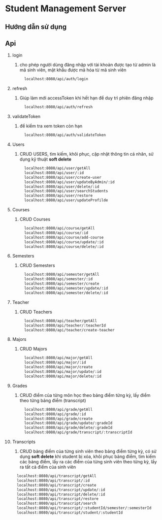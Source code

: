# Student Management Server

## Hướng dẫn sử dụng

## Api

1. login
   1. cho phép người dùng đăng nhập với tài khoản được tạo từ admin là mã sinh viên, mật khẩu được mã hóa từ mã sinh viên

      ```cmd
        localhost:8080/api/auth/login
      ```

2. refresh
   1. Giúp làm mới accessToken khi hết hạn để duy trì phiên đăng nhập

      ```cmd
        localhost:8080/api/auth/refresh
      ```

3. validateToken
   1. để kiểm tra xem token còn hạn

      ```cmd
        localhost:8080/api/auth/validateToken
      ```

4. Users
   1. CRUD USERS, tìm kiếm, khôi phục, cập nhật thông tin cá nhân, sử dụng kỹ thuật **soft delete**

      ```cmd
        localhost:8080/api/user/getAll
        localhost:8080/api/user/:id
        localhost:8080/api/user/create-user
        localhost:8080/api/user/updateByAdmin/:id
        localhost:8080/api/user/delete/:id
        localhost:8080/api/user/searchStudents
        localhost:8080/api/user/restore
        localhost:8080/api/user/updateProfilde
      ```

5. Courses
   1. CRUD Courses

      ```cmd
        localhost:8080/api/course/getAll
        localhost:8080/api/course/:id
        localhost:8080/api/course/add-course
        localhost:8080/api/course/update/:id
        localhost:8080/api/course/delete/:id
      ```

6. Semesters
   1. CRUD Semesters

      ```cmd
        localhost:8080/api/semester/getAll
        localhost:8080/api/semester/:id
        localhost:8080/api/semester/create
        localhost:8080/api/semester/update/:id
        localhost:8080/api/semester/delete/:id
      ```

7. Teacher
   1. CRUD Teachers

      ```cmd
        localhost:8080/api/teacher/getAll
        localhost:8080/api/teacher/:teacherId
        localhost:8080/api/teacher/create-teacher
      ```

8. Majors
   1. CRUD Majors

      ```cmd
        localhost:8080/api/major/getAll
        localhost:8080/api/major/:id
        localhost:8080/api/major/create
        localhost:8080/api/major/update/:id
        localhost:8080/api/major/delete/:id
      ```

9. Grades
   1. CRUD điểm của từng môn học theo bảng điểm từng kỳ, lấy điểm theo từng bảng điểm (transcript)

      ```cmd
        localhost:8080/api/grade/getAll
        localhost:8080/api/grade/:id
        localhost:8080/api/grade/create
        localhost:8080/api/grade/update/:gradeId
        localhost:8080/api/grade/delete/:gradeId
        localhost:8080/api/grade/transcript/:transcriptId
      ```

10. Transcripts
    1. CRUD bảng điểm của từng sinh viên theo bảng điểm từng kỳ, có sử dụng **soft delete** khi student bị xóa, khôi phục bảng điểm, tìm kiếm các bảng điểm, lấy ra các điểm của từng sinh viên theo từng kỳ, lấy ra tất cả điểm của sinh viên

      ```cmd
        localhost:8080/api/transcript/getAll
        localhost:8080/api/transcript/:id
        localhost:8080/api/transcript/create
        localhost:8080/api/transcript/update/:id
        localhost:8080/api/transcript/delete/:id
        localhost:8080/api/transcript/restore
        localhost:8080/api/transcript/search
        localhost:8080/api/transcript/:studentId/semester/:semesterId
        localhost:8080/api/transcript/student/:studentId
      ```
